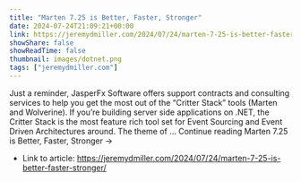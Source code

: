 ```yaml
---
title: "Marten 7.25 is Better, Faster, Stronger"
date: 2024-07-24T21:09:21+00:00
link: https://jeremydmiller.com/2024/07/24/marten-7-25-is-better-faster-stronger/
showShare: false
showReadTime: false
thumbnail: images/dotnet.png
tags: ["jeremydmiller.com"]
---
```

Just a reminder, JasperFx Software offers support contracts and consulting services to help you get the most out of the “Critter Stack” tools (Marten and Wolverine). If you’re building server side applications on .NET, the Critter Stack is the most feature rich tool set for Event Sourcing and Event Driven Architectures around. The theme of … Continue reading Marten 7.25 is Better, Faster, Stronger →

- Link to article: https://jeremydmiller.com/2024/07/24/marten-7-25-is-better-faster-stronger/